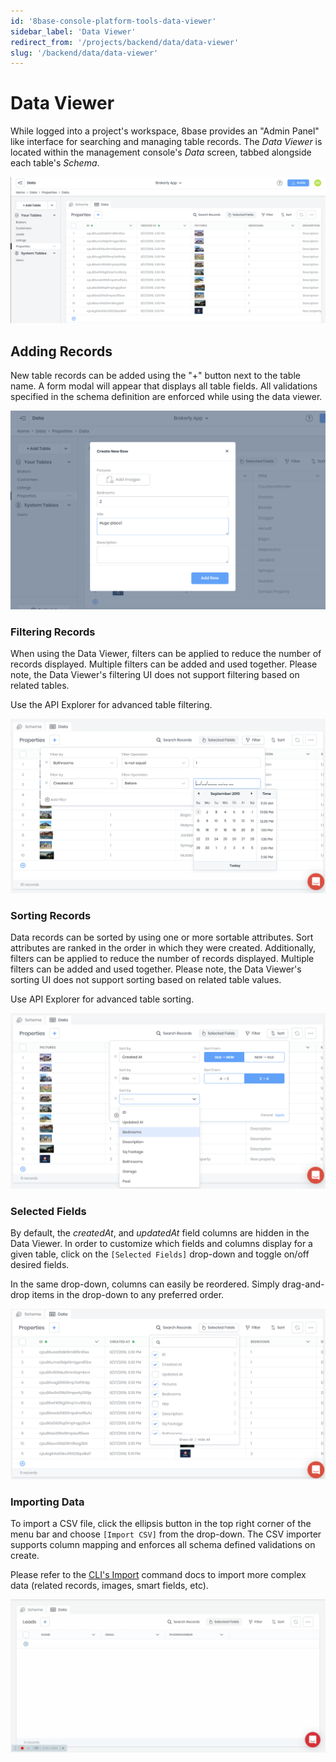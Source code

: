 ```yaml
---
id: '8base-console-platform-tools-data-viewer'
sidebar_label: 'Data Viewer'
redirect_from: '/projects/backend/data/data-viewer'
slug: '/backend/data/data-viewer'
---
```


# Data Viewer

While logged into a project's workspace, 8base provides an "Admin Panel" like interface for searching and managing table records. The _Data Viewer_ is located within the management console's _Data_ screen, tabbed alongside each table's _Schema_.

![8Base Data Viewer](../_images/data-viewer.png)

## Adding Records

New table records can be added using the "+" button next to the table name. A form modal will appear that displays all table fields. All validations specified in the schema definition are enforced while using the data viewer.

![Adding a new record in the Data Viewer](../_images/data-viewer-add.png)

### Filtering Records

When using the Data Viewer, filters can be applied to reduce the number of records displayed. Multiple filters can be added and used together. Please note, the Data Viewer's filtering UI does not support filtering based on related tables.

Use the API Explorer for advanced table filtering.

![Filtering records in the Data Viewer](../_images/data-viewer-filtering.png)

### Sorting Records

Data records can be sorted by using one or more sortable attributes. Sort attributes are ranked in the order in which they were created. Additionally, filters can be applied to reduce the number of records displayed. Multiple filters can be added and used together. Please note, the Data Viewer's sorting UI does not support sorting based on related table values.

Use API Explorer for advanced table sorting.

![Sorting records in the Data Viewer](../_images/data-viewer-sorting.png)

### Selected Fields

By default, the _createdAt_, and _updatedAt_ field columns are hidden in the Data Viewer. In order to customize which fields and columns display for a given table, click on the `[Selected Fields]` drop-down and toggle on/off desired fields.

In the same drop-down, columns can easily be reordered. Simply drag-and-drop items in the drop-down to any preferred order.

![Selecting fields in the Data Viewer](../_images/data-viewer-selected-fields.png)

### Importing Data

To import a CSV file, click the ellipsis button in the top right corner of the menu bar and choose `[Import CSV]` from the drop-down. The CSV importer supports column mapping and enforces all schema defined validations on create.

Please refer to the [CLI's Import](/projects/backend/development-tools/cli/commands#import) command docs to import more complex data (related records, images, smart fields, etc).

![Importing records into the Data Viewer](../_images/data-viewer-import.gif)
